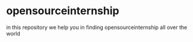 # opensourceinternship
in this repository we help you in finding opensourceinternship all over the world 
